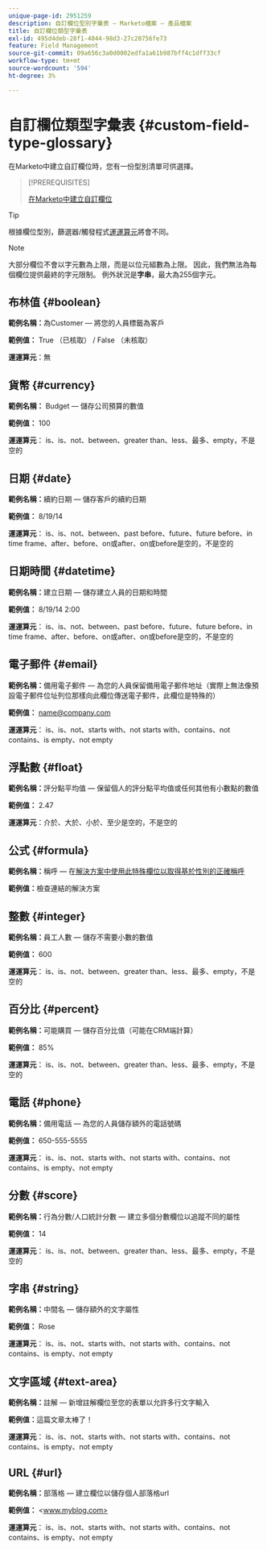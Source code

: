 ```yaml
---
unique-page-id: 2951259
description: 自訂欄位型別字彙表 — Marketo檔案 — 產品檔案
title: 自訂欄位類型字彙表
exl-id: 495d4deb-28f1-4044-98d3-27c20756fe73
feature: Field Management
source-git-commit: 09a656c3a0d0002edfa1a61b987bff4c1dff33cf
workflow-type: tm+mt
source-wordcount: '594'
ht-degree: 3%

---
```


# 自訂欄位類型字彙表 {#custom-field-type-glossary}

在Marketo中建立自訂欄位時，您有一份型別清單可供選擇。

>[!PREREQUISITES]
>
>[在Marketo中建立自訂欄位](/help/marketo/product-docs/administration/field-management/create-a-custom-field-in-marketo.md)

>[!TIP]
>
>根據欄位型別，篩選器/觸發程式[運運算元](/help/marketo/product-docs/core-marketo-concepts/smart-lists-and-static-lists/creating-a-smart-list/smart-list-filter-operators-glossary.md)將會不同。

>[!NOTE]
>
>大部分欄位不會以字元數為上限，而是以位元組數為上限。 因此，我們無法為每個欄位提供最終的字元限制。 例外狀況是&#x200B;**字串**，最大為255個字元。

## 布林值 {#boolean}

**範例名稱：**&#x200B;為Customer — 將您的人員標籤為客戶

**範例值：** True （已核取） / False （未核取）

**運運算元**：無

## 貨幣 {#currency}

**範例名稱：** Budget — 儲存公司預算的數值

**範例值：** 100

**運運算元**： is、is、not、between、greater than、less、最多、empty，不是空的

## 日期 {#date}

**範例名稱：**&#x200B;續約日期 — 儲存客戶的續約日期

**範例值：** 8/19/14

**運運算元**： is、is、not、between、past before、future、future before、in time frame、after、before、on或after、on或before是空的，不是空的

## 日期時間 {#datetime}

**範例名稱：**&#x200B;建立日期 — 儲存建立人員的日期和時間

**範例值：** 8/19/14 2:00

**運運算元**： is、is、not、between、past before、future、future before、in time frame、after、before、on或after、on或before是空的，不是空的

## 電子郵件 {#email}

**範例名稱：**&#x200B;備用電子郵件 — 為您的人員保留備用電子郵件地址（實際上無法像預設電子郵件位址列位那樣向此欄位傳送電子郵件，此欄位是特殊的）

**範例值：** <name@company.com>

**運運算元**： is、is、not、starts with、not starts with、contains、not contains、is empty、not empty

## 浮點數 {#float}

**範例名稱：**&#x200B;評分點平均值 — 保留個人的評分點平均值或任何其他有小數點的數值

**範例值：** 2.47

**運運算元**：介於、大於、小於、至少是空的，不是空的

## 公式 {#formula}

**範例名稱：**&#x200B;稱呼 — 在[解決方案中使用此特殊欄位以取得基於性別的正確稱呼](/help/marketo/product-docs/administration/field-management/create-and-use-a-concatenated-string-formula-field.md)

**範例值：**&#x200B;檢查連結的解決方案

## 整數 {#integer}

**範例名稱：**&#x200B;員工人數 — 儲存不需要小數的數值

**範例值：** 600

**運運算元**： is、is、not、between、greater than、less、最多、empty，不是空的

## 百分比 {#percent}

**範例名稱：**&#x200B;可能購買 — 儲存百分比值（可能在CRM端計算）

**範例值：** 85%

**運運算元**： is、is、not、between、greater than、less、最多、empty，不是空的

## 電話 {#phone}

**範例名稱：**&#x200B;備用電話 — 為您的人員儲存額外的電話號碼

**範例值：** 650-555-5555

**運運算元**： is、is、not、starts with、not starts with、contains、not contains、is empty、not empty

## 分數 {#score}

**範例名稱：**&#x200B;行為分數/人口統計分數 — 建立多個分數欄位以追蹤不同的屬性

**範例值：** 14

**運運算元**： is、is、not、between、greater than、less、最多、empty，不是空的

## 字串 {#string}

**範例名稱：**&#x200B;中間名 — 儲存額外的文字屬性

**範例值：** Rose

**運運算元**： is、is、not、starts with、not starts with、contains、not contains、is empty、not empty

## 文字區域 {#text-area}

**範例名稱：**&#x200B;註解 — 新增註解欄位至您的表單以允許多行文字輸入

**範例值：**&#x200B;這篇文章太棒了！

**運運算元**： is、is、not、starts with、not starts with、contains、not contains、is empty、not empty

## URL {#url}

**範例名稱：**&#x200B;部落格 — 建立欄位以儲存個人部落格url

**範例值：** &lt;www.myblog.com>

**運運算元**： is、is、not、starts with、not starts with、contains、not contains、is empty、not empty
